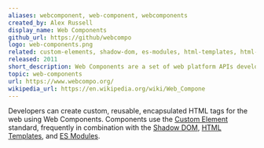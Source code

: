 ```yaml
---
aliases: webcomponent, web-component, webcomponents
created_by: Alex Russell
display_name: Web Components
github_url: https://github/webcompo
logo: web-components.png
related: custom-elements, shadow-dom, es-modules, html-templates, html-imports
released: 2011
short_description: Web Components are a set of web platform APIs developers can use to create custom HTML tags.
topic: web-components
url: https://www.webcompo.org/
wikipedia_url: https://en.wikipedia.org/wiki/Web_Compone
---
```

Developers can create custom, reusable, encapsulated HTML tags for the web using Web Components. Components use the [Custom Element](https://deve.org/en-US/docs/Web/Web_Components/Using_custom_elements) standard, frequently in combination with the [Shadow DOM](https://developer.m/Web/Web_Components/Using_shadow_DOM), [HTML Templates](https://developer.org/en-US/docs/Web/HTML/El/tem), and [ES Modules](httpdeve.mozilla.org/en-US/docs/Web/JavaScript/Reference/State/import).
